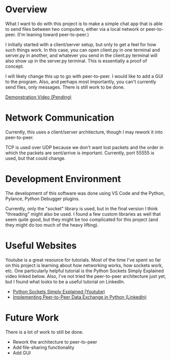 # Overview

What I want to do with this project is to make a simple chat app that is able to send files between two computers, either via a local network or peer-to-peer. (I'm leaning toward peer-to-peer.)

I initially started with a client/server setup, but only to get a feel for how such things work. In this case, you can open client.py in one terminal and server.py in another, and whatever you send in the client.py terminal will also show up in the server.py terminal. This is essentially a proof of concept.

I will likely change this up to go with peer-to-peer. I would like to add a GUI to the program. Also, and perhaps most importantly, you can't currently send files, only messages. There is still work to be done.

[Demonstration Video (Pending)]()

# Network Communication

Currently, this uses a client/server architecture, though I may rework it into peer-to-peer.

TCP is used over UDP because we don't want lost packets and the order in which the packets are sent/arrive is important. Currently, port 55555 is used, but that could change.

# Development Environment

The development of this software was done using VS Code and the Python, Pylance, Python Debugger plugins.

Currently, only the "socket" library is used, but in the final version I think "threading" might also be used. I found a few custom libraries as well that seem quite good, but they might be too complicated for this project (and they might do too much of the heavy lifting).

# Useful Websites

Youtube is a great resource for tutorials. Most of the time I've spent so far on this project is learning about how networking works, how sockets work, etc. One particularly helpful tutorial is the Python Sockets Simply Explained video linked below. Also, I've not tried the peer-to-peer architecture just yet, but I found what looks to be a useful tutorial on LinkedIn.

* [Python Sockets Simply Explained (Youtube)](https://www.youtube.com/watch?v=YwWfKitB8aA)
* [Implementing Peer-to-Peer Data Exchange in Python (LinkedIn)](https://www.linkedin.com/pulse/implementing-peer-to-peer-data-exchange-inpython-luis-soares-m-sc-/)

# Future Work

There is a lot of work to still be done.
* Rework the architecture to peer-to-peer
* Add file-sharing functionality
* Add GUI